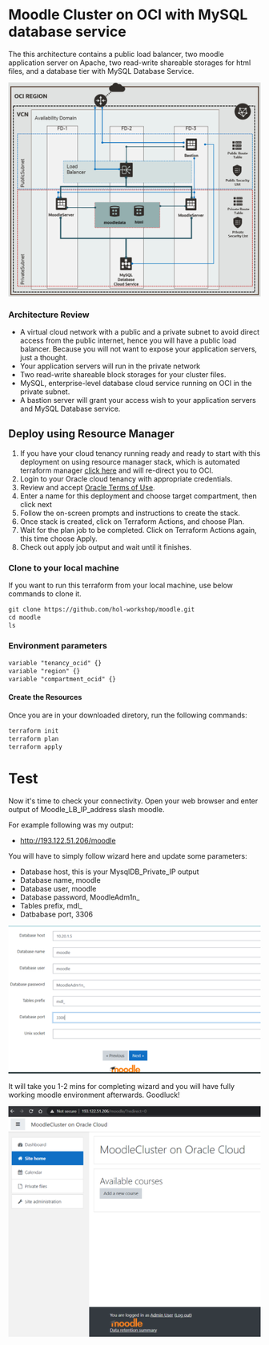 # Moodle Cluster on OCI with MySQL database service


The this architecture contains a public load balancer, two moodle application server on Apache, two read-write shareable storages for html files, and a database tier with MySQL Database Service.

![](diagram.PNG)

### Architecture Review
- A virtual cloud network with a public and a private subnet to avoid direct access from the public internet, hence you will have a public load balancer. Because you will not want to expose your application servers, just a thought.
- Your application servers will run in the private network 
- Two read-write shareable block storages for your cluster files.
- MySQL, enterprise-level database cloud service running on OCI in the private subnet.
- A bastion server will grant your access wish to your application servers and MySQL Database service.

## Deploy using Resource Manager

1. If you have your cloud tenancy running ready and ready to start with this deployment on using resource manager stack, which is automated terraform manager [click here](https://cloud.oracle.com/resourcemanager/stacks/create?region=home&zipUrl=https://github.com/hol-workshop/moodle/archive/main.zip) and will re-direct you to OCI.
2. Login to your Oracle cloud tenancy with appropriate credentials.
3. Review and accept [Oracle Terms of Use](https://cloudmarketplace.oracle.com/marketplace/content?contentId=50511634&render=inline).
4. Enter a name for this deployment and choose target compartment, then click next
6. Follow the on-screen prompts and instructions to create the stack.
7. Once stack is created, click on Terraform Actions, and choose Plan.
8. Wait for the plan job to be completed. Click on Terraform Actions again, this time choose Apply.
9. Check out apply job output and wait until it finishes.

### Clone to your local machine
If you want to run this terraform from your local machine, use below commands to clone it.

    git clone https://github.com/hol-workshop/moodle.git
    cd moodle
    ls

### Environment parameters

    variable "tenancy_ocid" {}
    variable "region" {}
    variable "compartment_ocid" {}

#### Create the Resources

Once you are in your downloaded diretory, run the following commands:

    terraform init
    terraform plan
    terraform apply

# Test

Now it's time to check your connectivity.
Open your web browser and enter output of Moodle_LB_IP_address slash moodle. 

For example following was my output:
-   http://193.122.51.206/moodle

You will have to simply follow wizard here and update some parameters:

- Database host, this is your MysqlDB_Private_IP output
- Database name, moodle
- Database user, moodle
- Database password, MoodleAdm1n_
- Tables prefix, mdl_
- Datbabase port, 3306

![](config.PNG)

It will take you 1-2 mins for completing wizard and you will have fully working moodle environment afterwards. Goodluck!

![](header.PNG)
